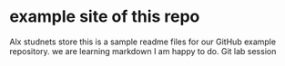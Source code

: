 # example site of this repo
Alx studnets store 
this is a sample readme files for our GitHub example repository. we are learning markdown
I am  happy to do.
Git lab session